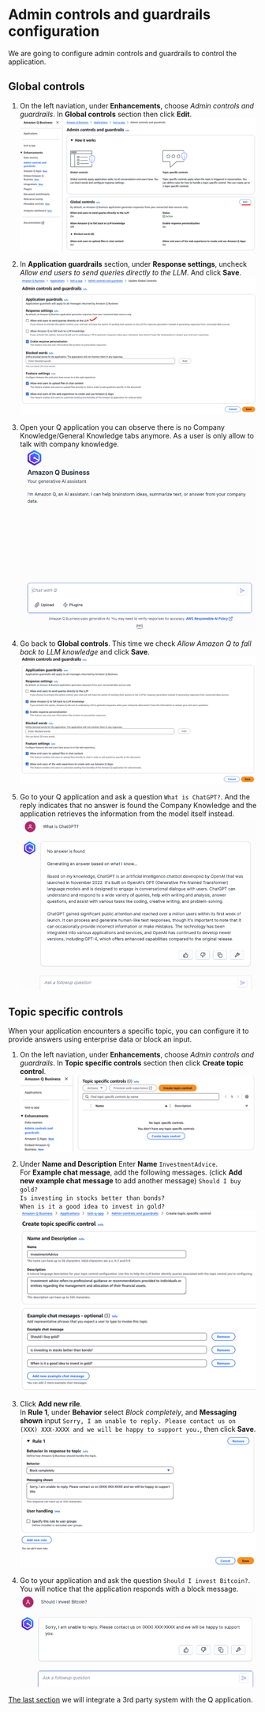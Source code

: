 # Admin controls and guardrails configuration
We are going to configure admin controls and guardrails to control the application.

## Global controls

1. On the left naviation, under **Enhancements**, choose *Admin controls and guardrails*. In **Global controls** section then click **Edit**.  
![ctrl-1](./img/ctrl-1.png)  

2. In **Application guardrails** section, under **Response settings**, uncheck *Allow end users to send queries directly to the LLM*. And click **Save**.  
![ctrl-2](./img/ctrl-2.png)  

3. Open your Q application you can observe there is no Company Knowledge/General Knowledge tabs anymore. As a user is only allow to talk with company knowledge.  
![ctrl-3](./img/ctrl-3.png)  

4. Go back to **Global controls**. This time we check *Allow Amazon Q to fall back to LLM knowledge* and click **Save**.  
![ctrl-4](./img/ctrl-4.png)  

5. Go to your Q application and ask a question `What is ChatGPT?`. And the reply indicates that no answer is found the Company Knowledge and the application retrieves the information from the model itself instead.  
![ctrl-5](./img/ctrl-5.png)  

## Topic specific controls
When your application encounters a specific topic, you can configure it to provide answers using enterprise data or block an input.  
1. On the left naviation, under **Enhancements**, choose *Admin controls and guardrails*. In **Topic specific controls** section then click **Create topic control**.  
![ctrl-6](./img/ctrl-6.png)  

2. Under **Name and Description** Enter **Name** `InvestmentAdvice`.  
For **Example chat message**, add the following messages. (click **Add new example chat message** to add another message)
`Should I buy gold?`  
`Is investing in stocks better than bonds?`  
`When is it a good idea to invest in gold?`  
![ctrl-7](./img/ctrl-7.png)  

3. Click **Add new rile**.  
In **Rule 1**, under **Behavior** select *Block completely*, and **Messaging shown** input `Sorry, I am unable to reply. Please contact us on (XXX) XXX-XXXX and we will be happy to support you.`, then click **Save**.  
![ctrl-8](./img/ctrl-8.png)  

4. Go to your application and ask the question `Should I invest Bitcoin?`. You will notice that the application responds with a block message.  
![ctrl-9](./img/ctrl-9.png)  

[The last section](../custom) we will integrate a 3rd party system with the Q application.  

